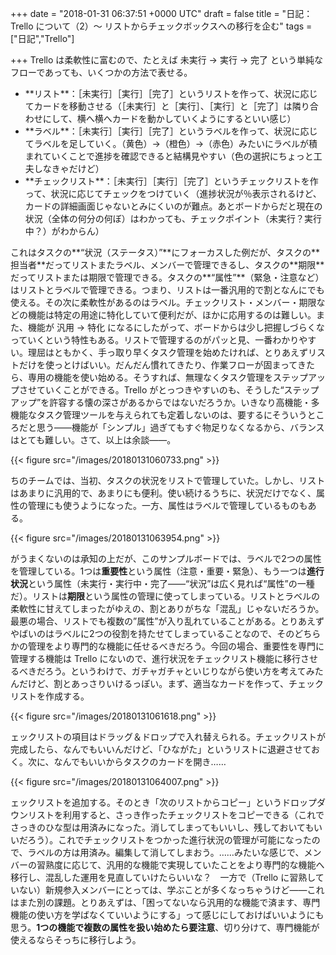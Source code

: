 
+++
date = "2018-01-31 06:37:51 +0000 UTC"
draft = false
title = "日記：Trello について（2）～ リストからチェックボックスへの移行を企む"
tags = ["日記","Trello"]

+++
Trello は柔軟性に富むので、たとえば 未実行 → 実行 → 完了 という単純なフローであっても、いくつかの方法で表せる。

<ul>
<li>**リスト**：［未実行］［実行］［完了］というリストを作って、状況に応じてカードを移動させる（［未実行］と［実行］、［実行］と［完了］は隣り合わせにして、横へ横へカードを動かしていくようにするといい感じ）</li>
<li>**ラベル**：［未実行］［実行］［完了］というラベルを作って、状況に応じてラベルを足していく。（黄色）→（橙色）→（赤色）みたいにラベルが積まれていくことで進捗を確認できると結構見やすい（色の選択にちょっと工夫しなきゃだけど）</li>
<li>**チェックリスト**：［未実行］［実行］［完了］というチェックリストを作って、状況に応じてチェックをつけていく（進捗状況が％表示されるけど、カードの詳細画面じゃないとみにくいのが難点。あとボードからだと現在の状況（全体の何分の何ぼ）はわかっても、チェックポイント（未実行？実行中？）がわからん）</li>
</ul>これはタスクの**“状況（ステータス）”**にフォーカスした例だが、タスクの**担当者**だってリストまたラベル、メンバーで管理できるし、タスクの**期限**だってリストまたは期限で管理できる。タスクの**“属性”**（緊急・注意など）はリストとラベルで管理できる。つまり、リストは一番汎用的で割となんにでも使える。その次に柔軟性があるのはラベル。チェックリスト・メンバー・期限などの機能は特定の用途に特化していて便利だが、ほかに応用するのは難しい。また、機能が 汎用 → 特化 になるにしたがって、ボードからは少し把握しづらくなっていくという特性もある。リストで管理するのがパッと見、一番わかりやすい。理屈はともかく、手っ取り早くタスク管理を始めたければ、とりあえずリストだけを使っとけばいい。だんだん慣れてきたり、作業フローが固まってきたら、専用の機能を使い始める。そうすれば、無理なくタスク管理をステップアップさせていくことができる。Trello がとっつきやすいのも、そうした“ステップアップ”を許容する懐の深さがあるからではないだろうか。いきなり高機能・多機能なタスク管理ツールを与えられても定着しないのは、要するにそういうところだと思う――機能が「シンプル」過ぎてもすぐ物足りなくなるから、バランスはとても難しい。さて、以上は余談――。

{{< figure src="/images/20180131060733.png"  >}}

ちのチームでは、当初、タスクの状況をリストで管理していた。しかし、リストはあまりに汎用的で、あまりにも便利。使い続けるうちに、状況だけでなく、属性の管理にも使うようになった。一方、属性はラベルで管理しているものもある。

{{< figure src="/images/20180131063954.png"  >}}

がうまくないのは承知の上だが、このサンプルボードでは、ラベルで2つの属性を管理している。1つは**重要性**という属性（注意・重要・緊急）、もう一つは**進行状況**という属性（未実行・実行中・完了――“状況”は広く見れば“属性”の一種だ）。リストは**期限**という属性の管理に使ってしまっている。リストとラベルの柔軟性に甘えてしまったがゆえの、割とありがちな「混乱」じゃないだろうか。最悪の場合、リストでも複数の”属性”が入り乱れていることがある。とりあえずやばいのはラベルに2つの役割を持たせてしまっていることなので、そのどちらかの管理をより専門的な機能に任せるべきだろう。今回の場合、重要性を専門に管理する機能は Trello にないので、進行状況をチェックリスト機能に移行させるべきだろう。というわけで、ガチャガチャといじりながら使い方を考えてみたんだけど、割とあっさりいけるっぽい。まず、適当なカードを作って、チェックリストを作成する。

{{< figure src="/images/20180131061618.png"  >}}

ェックリストの項目はドラッグ＆ドロップで入れ替えられる。チェックリストが完成したら、なんでもいいんだけど、「ひながた」というリストに退避させておく。次に、なんでもいいからタスクのカードを開き……

{{< figure src="/images/20180131064007.png"  >}}

ェックリストを追加する。そのとき「次のリストからコピー」というドロップダウンリストを利用すると、さっき作ったチェックリストをコピーできる（これでさっきのひな型は用済みになった。消してしまってもいいし、残しておいてもいいだろう）。これでチェックリストをつかった進行状況の管理が可能になったので、ラベルの方は用済み。編集して消してしまおう。……みたいな感じで、メンバーの習熟度に応じて、汎用的な機能で実現していたことをより専門的な機能へ移行し、混乱した運用を見直していけたらいいな？　一方で（Trello に習熟していない）新規参入メンバーにとっては、学ぶことが多くなっちゃうけど――これはまた別の課題。とりあえずは、「困ってないなら汎用的な機能で済ます、専門機能の使い方を学ばなくていいようにする」って感じにしておけばいいようにも思う。**1つの機能で複数の属性を扱い始めたら要注意**、切り分けて、専門機能が使えるならそっちに移行しよう。


